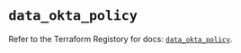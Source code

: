 # `data_okta_policy`

Refer to the Terraform Registory for docs: [`data_okta_policy`](https://registry.terraform.io/providers/okta/okta/3.46.0/docs/data-sources/policy).

